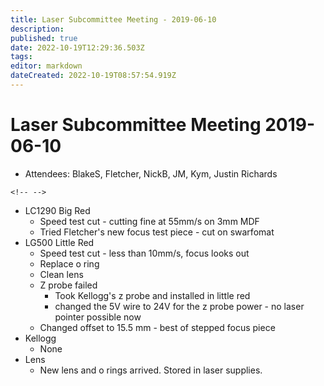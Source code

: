 ```yaml
---
title: Laser Subcommittee Meeting - 2019-06-10
description: 
published: true
date: 2022-10-19T12:29:36.503Z
tags: 
editor: markdown
dateCreated: 2022-10-19T08:57:54.919Z
---
```


# Laser Subcommittee Meeting 2019-06-10

-   Attendees: BlakeS, Fletcher, NickB, JM, Kym, Justin Richards

```{=html}
<!-- -->
```
-   LC1290 Big Red
    -   Speed test cut - cutting fine at 55mm/s on 3mm MDF
    -   Tried Fletcher's new focus test piece - cut on swarfomat
-   LG500 Little Red
    -   Speed test cut - less than 10mm/s, focus looks out
    -   Replace o ring
    -   Clean lens
    -   Z probe failed
        -   Took Kellogg's z probe and installed in little red
        -   changed the 5V wire to 24V for the z probe power - no laser pointer possible now
    -   Changed offset to 15.5 mm - best of stepped focus piece
-   Kellogg
    -   None
-   Lens
    -   New lens and o rings arrived. Stored in laser supplies.
